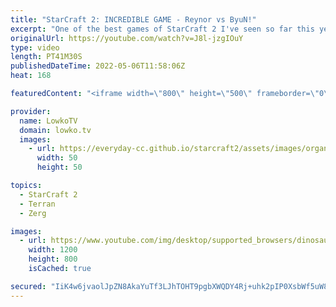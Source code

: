 ```yaml
---
title: "StarCraft 2: INCREDIBLE GAME - Reynor vs ByuN!"
excerpt: "One of the best games of StarCraft 2 I've seen so far this year. Some might even refer to it as one of the games of the year but I would never say such a thing. This is a Terran versus Zerg between ByuN and Reynor where practically the entire map mines out of Minerals and Vespene Gas.  Support my work"
originalUrl: https://youtube.com/watch?v=J8l-jzgIOuY
type: video
length: PT41M30S
publishedDateTime: 2022-05-06T11:58:06Z
heat: 168

featuredContent: "<iframe width=\"800\" height=\"500\" frameborder=\"0\" src=\"https://www.youtube.com/embed/J8l-jzgIOuY\" allow=\"accelerometer; autoplay; encrypted-media; gyroscope; picture-in-picture\" allowfullscreen></iframe>"

provider:
  name: LowkoTV
  domain: lowko.tv
  images:
    - url: https://everyday-cc.github.io/starcraft2/assets/images/organizations/lowko.tv-50x50.jpg
      width: 50
      height: 50

topics:
  - StarCraft 2
  - Terran
  - Zerg

images:
  - url: https://www.youtube.com/img/desktop/supported_browsers/dinosaur.png
    width: 1200
    height: 800
    isCached: true

secured: "IiK4w6jvaolJpZN8AkaYuTf3LJhTOHT9pgbXWQDY4Rj+uhk2pIP0XsbWf5uW8c9aH9GXIMG8+jf7SI1djDfjqKoxfmicM63MzFfArVFvLzX2+cNwkQzVQibnPaxxM2hBhlY/ic9vQwDuxbcPfHVlUy9A382rOGKyYV6S2T/TpfDVj+oTdVGtdEd5/poWzczb5Pk0YOMPUW0jjQkYsQg9g77dJRNSu7eSj2SIft4vtUgbb37TiWx6+9rmve929l4QEf+8KQtBKcdRPi2pjea3fQBHze+S3bEeBNJelD0X8B3JNBYpTr9CPcjCr/E+LTT2/jCT/bEvbZIv5qytu/Ro3EM/A7aQqNpzMrjLTc4+LVXaEqOGKGuLAvAoPUWP9xS0AncNjvtDPtLqngrd6upfwX2B91MGBGsQPpLfDkv/x829RKLYNhGbEZ3yBEz3ssoA;4oX/M65zdasN1F5mvAlGKg=="
---
```


